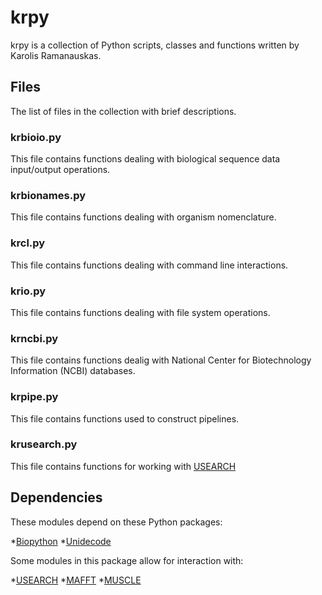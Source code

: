 # krpy

krpy is a collection of Python scripts, classes and functions written by Karolis Ramanauskas.

## Files

The list of files in the collection with brief descriptions.

### krbioio.py

This file contains functions dealing with biological sequence data input/output operations.

### krbionames.py

This file contains functions dealing with organism nomenclature.

### krcl.py

This file contains functions dealing with command line interactions.

### krio.py

This file contains functions dealing with file system operations.

### krncbi.py

This file contains functions dealig with National Center for Biotechnology Information (NCBI) databases.

### krpipe.py

This file contains functions used to construct pipelines.

### krusearch.py

This file contains functions for working with [USEARCH](http://drive5.com/usearch)

## Dependencies

These modules depend on these Python packages:

*[Biopython](http://biopython.org)
*[Unidecode](http://pypi.python.org/pypi/Unidecode)

Some modules in this package allow for interaction with:

*[USEARCH](http://drive5.com/usearch)
*[MAFFT](http://mafft.cbrc.jp/alignment/software)
*[MUSCLE](http://www.drive5.com/muscle)